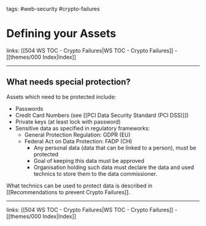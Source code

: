 tags: #web-security #crypto-failures

# Defining your Assets

links: [[504 WS TOC - Crypto Failures|WS TOC - Crypto Failures]] - [[themes/000 Index|Index]]

---

## What needs special protection?

Assets which need to be protected include:

- Passwords
- Credit Card Numbers (see [[PCI Data Security Standard (PCI DSS)]])
- Private keys (at least lock with password)
- Sensitive data as specified in regulatory frameworks:
	- General Protection Regulation: GDPR (EU) 
	- Federal Act on Data Protection: FADP (CH)
		- Any personal data (data that can be linked to a person), must be protected
		- Goal of keeping this data must be approved
		- Organisation holding such data must declare the data and used technics to store them to the data commissioner.

What technics can be used to protect data is described in [[Recommendations to prevent Crypto Failures]].

---
links: [[504 WS TOC - Crypto Failures|WS TOC - Crypto Failures]] - [[themes/000 Index|Index]]